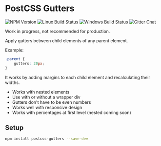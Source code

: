 # PostCSS Gutters

[![NPM Version][npm-img]][npm-url]
[![Linux Build Status][cli-img]][cli-url]
[![Windows Build Status][win-img]][win-url]
[![Gitter Chat][git-img]][git-url]

Work in progress, not recommended for production.

Apply gutters between child elements of any parent element.

Example:

```css
.parent {
    gutters: 20px;
}

```

It works by adding margins to each child element and recalculating their widths. 

- Works with nested elements
- Use with or without a wrapper div
- Gutters don't have to be even numbers
- Works well with responsive design
- Works with percentages at first level (nested coming soon)


## Setup

```bash
npm install postcss-gutters --save-dev
```


[npm-url]: https://www.npmjs.com/package/postcss-gutters
[npm-img]: https://img.shields.io/npm/v/postcss-gutters.svg
[cli-url]: https://travis-ci.org/mindthetic/postcss-gutters
[cli-img]: https://img.shields.io/travis/mindthetic/postcss-gutters.svg
[win-url]: https://ci.appveyor.com/project/mindthetic/postcss-gutters
[win-img]: https://img.shields.io/appveyor/ci/mindthetic/postcss-gutters.svg
[git-url]: https://gitter.im/postcss/postcss
[git-img]: https://img.shields.io/badge/chat-gitter-blue.svg

[PostCSS]: https://github.com/postcss/postcss
